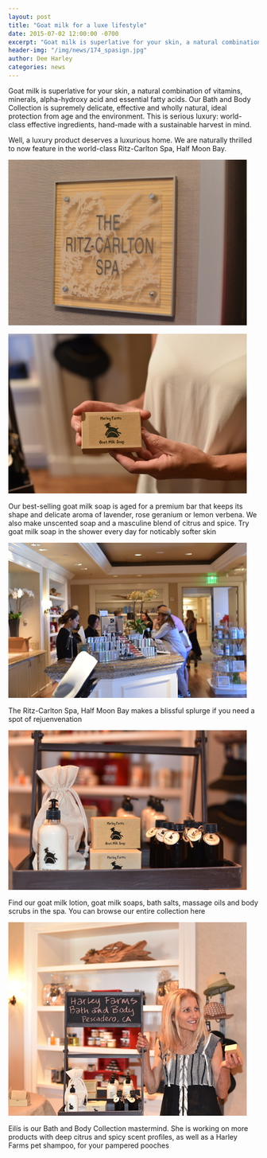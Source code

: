 ```yaml
---
layout: post
title: "Goat milk for a luxe lifestyle"
date: 2015-07-02 12:00:00 -0700
excerpt: "Goat milk is superlative for your skin, a natural combination of vitamins, minerals, alpha-hydroxy acid and essential fatty ..."
header-img: "/img/news/174_spasign.jpg"
author: Dee Harley
categories: news
---
```

Goat milk is superlative for your skin, a natural combination of
vitamins, minerals, alpha-hydroxy acid and essential fatty acids. Our
Bath and Body Collection is supremely delicate, effective and wholly
natural, ideal  protection from age and the environment. This is
serious luxury:  world-class effective ingredients, hand-made with a
sustainable harvest  in mind.

Well, a luxury product deserves a luxurious home. We are naturally
thrilled to now feature in the world-class Ritz-Carlton Spa, Half Moon
Bay.

![image](/img/news/174_spasign.jpg)

![image](/img/news/174_spasoap.jpg)

Our best-selling goat milk soap is aged for a premium bar that keeps
its shape and delicate aroma of lavender, rose geranium or lemon
verbena. We also make unscented soap and a masculine blend of citrus
and spice. Try goat milk soap in the shower every day for noticably
softer skin

![image](/img/news/174_spa.jpg)

The Ritz-Carlton Spa, Half Moon Bay makes a blissful splurge if you
need a spot of rejuenvenation

![image](/img/news/174_spaproducts.jpg)

Find our goat milk lotion, goat milk soaps, bath salts, massage oils
and body scrubs in the spa. You can browse our entire collection here

![image](/img/news/174_spaeiliswithsoap.jpg)

Eilís is our Bath and Body Collection mastermind. She is working on
more products with deep citrus and spicy scent profiles, as well as a
Harley Farms pet shampoo, for your pampered pooches



